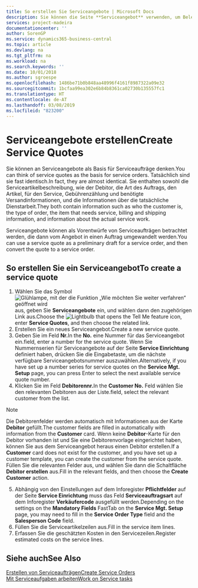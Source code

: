 ```yaml
---
title: So erstellen Sie Serviceangebote | Microsoft Docs
description: Sie können die Seite **Serviceangebot** verwenden, um Belege zu erstellen, in die Sie Informationen über den Service (Reparatur und Wartung) von Serviceartikeln auf Debitorenanfrage eingeben. Serviceangebote können als Vorentwürfe von Serviceaufträgen betrachtet werden, die dann vom Angebot in einen Auftrag umgewandelt werden.
services: project-madeira
documentationcenter: ''
author: SorenGP
ms.service: dynamics365-business-central
ms.topic: article
ms.devlang: na
ms.tgt_pltfrm: na
ms.workload: na
ms.search.keywords: ''
ms.date: 10/01/2018
ms.author: sgroespe
ms.openlocfilehash: 1486be71b0b848aa48996f4161f8987322a09e32
ms.sourcegitcommit: 1bcfaa99ea302e6b84b8361ca02730b135557fc1
ms.translationtype: HT
ms.contentlocale: de-AT
ms.lasthandoff: 03/08/2019
ms.locfileid: "823200"
---
```

# <a name="create-service-quotes"></a><span data-ttu-id="8dd62-104">Serviceangebote erstellen</span><span class="sxs-lookup"><span data-stu-id="8dd62-104">Create Service Quotes</span></span>
<span data-ttu-id="8dd62-105">Sie können an Serviceangebote als Basis für Serviceaufträge denken.</span><span class="sxs-lookup"><span data-stu-id="8dd62-105">You can think of service quotes as the basis for service orders.</span></span> <span data-ttu-id="8dd62-106">Tatsächlich sind sie fast identisch.</span><span class="sxs-lookup"><span data-stu-id="8dd62-106">In fact, they are almost identical.</span></span> <span data-ttu-id="8dd62-107">Sie enthalten sowohl die Serviceartikelbeschreibung, wie der Debitor, die Art des Auftrags, den Artikel, für den Service, Gebührenzählung und benötigte Versandinformationen, und die Informationen über die tatsächliche Dienstarbeit.</span><span class="sxs-lookup"><span data-stu-id="8dd62-107">They both contain information such as who the customer is, the type of order, the item that needs service, billing and shipping information, and information about the actual service work.</span></span>
 
<span data-ttu-id="8dd62-108">Serviceangebote können als Vorentwürfe von Serviceaufträgen betrachtet werden, die dann vom Angebot in einen Auftrag umgewandelt werden.</span><span class="sxs-lookup"><span data-stu-id="8dd62-108">You can use a service quote as a preliminary draft for a service order, and then convert the quote to a service order.</span></span>  
  
## <a name="to-create-a-service-quote"></a><span data-ttu-id="8dd62-109">So erstellen Sie ein Serviceangebot</span><span class="sxs-lookup"><span data-stu-id="8dd62-109">To create a service quote</span></span>  
1. <span data-ttu-id="8dd62-110">Wählen Sie das Symbol ![Glühlampe, mit der die Funktion „Wie möchten Sie weiter verfahren“ geöffnet wird](media/ui-search/search_small.png "Wie möchten Sie weiter verfahren?") aus, geben Sie **Serviceangebote** ein, und wählen dann den zugehörigen Link aus.</span><span class="sxs-lookup"><span data-stu-id="8dd62-110">Choose the ![Lightbulb that opens the Tell Me feature](media/ui-search/search_small.png "Tell me what you want to do") icon, enter **Service Quotes**, and then choose the related link.</span></span>  
2. <span data-ttu-id="8dd62-111">Erstellen Sie ein neues Serviceangebot.</span><span class="sxs-lookup"><span data-stu-id="8dd62-111">Create a new service quote.</span></span>  
3. <span data-ttu-id="8dd62-112">Geben Sie im Feld **Nr.**</span><span class="sxs-lookup"><span data-stu-id="8dd62-112">In the **No.**</span></span> <span data-ttu-id="8dd62-113">eine Nummer für das Serviceangebot ein.</span><span class="sxs-lookup"><span data-stu-id="8dd62-113">field, enter a number for the service quote.</span></span> <span data-ttu-id="8dd62-114">Wenn Sie Nummernserien für Serviceangebote auf der Seite **Service Einrichtung** definiert haben, drücken Sie die Eingabetaste, um die nächste verfügbare Serviceangebotsnummer auszuwählen.</span><span class="sxs-lookup"><span data-stu-id="8dd62-114">Alternatively, if you have set up a number series for service quotes on the **Service Mgt. Setup** page, you can press Enter to select the next available service quote number.</span></span>  
4. <span data-ttu-id="8dd62-115">Klicken Sie im Feld **Debitorennr.**</span><span class="sxs-lookup"><span data-stu-id="8dd62-115">In the **Customer No.**</span></span>  <span data-ttu-id="8dd62-116">Feld wählen Sie den relevanten Debitoren aus der Liste.</span><span class="sxs-lookup"><span data-stu-id="8dd62-116">field, select the relevant customer from the list.</span></span>  

  > [!Note]  
  >  <span data-ttu-id="8dd62-117">Die Debitorenfelder werden automatisch mit Informationen aus der Karte **Debitor** gefüllt.</span><span class="sxs-lookup"><span data-stu-id="8dd62-117">The customer fields are filled in automatically with information from the **Customer** card.</span></span> <span data-ttu-id="8dd62-118">Wenn keine **Debitor**-Karte für den Debitor vorhanden ist und Sie eine Debitorenvorlage eingerichtet haben, können Sie aus dem Serviceangebot heraus einen Debitor erstellen.</span><span class="sxs-lookup"><span data-stu-id="8dd62-118">If a **Customer** card does not exist for the customer, and you have set up a customer template, you can create the customer from the service quote.</span></span> <span data-ttu-id="8dd62-119">Füllen Sie die relevanten Felder aus, und wählen Sie dann die Schaltfläche **Debitor erstellen** aus.</span><span class="sxs-lookup"><span data-stu-id="8dd62-119">Fill in the relevant fields, and then choose the **Create Customer** action.</span></span>  
  
5. <span data-ttu-id="8dd62-120">Abhängig von den Einstellungen auf dem Inforegister **Pflichtfelder** auf der Seite **Service Einrichtung** muss das Feld **Serviceauftragsart** auf dem Inforegister **Verkäufercode** ausgefüllt werden.</span><span class="sxs-lookup"><span data-stu-id="8dd62-120">Depending on the settings on the **Mandatory Fields** FastTab on the **Service Mgt. Setup** page, you may need to fill in the **Service Order Type** field and the **Salesperson Code** field.</span></span>  
6. <span data-ttu-id="8dd62-121">Füllen Sie die Serviceartikelzeilen aus.</span><span class="sxs-lookup"><span data-stu-id="8dd62-121">Fill in the service item lines.</span></span>  
7. <span data-ttu-id="8dd62-122">Erfassen Sie die geschätzten Kosten in den Servicezeilen.</span><span class="sxs-lookup"><span data-stu-id="8dd62-122">Register estimated costs on the service lines.</span></span>  
  
## <a name="see-also"></a><span data-ttu-id="8dd62-123">Siehe auch</span><span class="sxs-lookup"><span data-stu-id="8dd62-123">See Also</span></span>  
[<span data-ttu-id="8dd62-124">Erstellen von Serviceaufträgen</span><span class="sxs-lookup"><span data-stu-id="8dd62-124">Create Service Orders</span></span>](service-how-to-create-service-orders.md)  
[<span data-ttu-id="8dd62-125">Mit Serviceaufgaben arbeiten</span><span class="sxs-lookup"><span data-stu-id="8dd62-125">Work on Service tasks</span></span>](service-how-to-work-on-service-tasks.md)  

 